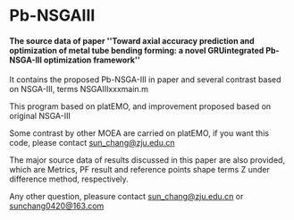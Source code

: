 # Pb-NSGAIII
#### The source data of paper ''Toward axial accuracy prediction and optimization of metal tube bending forming: a novel GRUintegrated Pb-NSGA-III optimization framework''

It contains the proposed Pb-NSGA-III in paper and several contrast based on NSGA-III, terms NSGAIIIxxxmain.m 

This program based on platEMO, and improvement proposed based on original NSGA-III

Some contrast by other MOEA are carried on platEMO, if you want this code, please contact sun_chang@zju.edu.cn

The major source data of results discussed in this paper are also provided, which are Metrics, PF result and reference points shape terms Z under difference method, respectively.

Any other question, pleasure contact sun_chang@zju.edu.cn or sunchang0420@163.com
